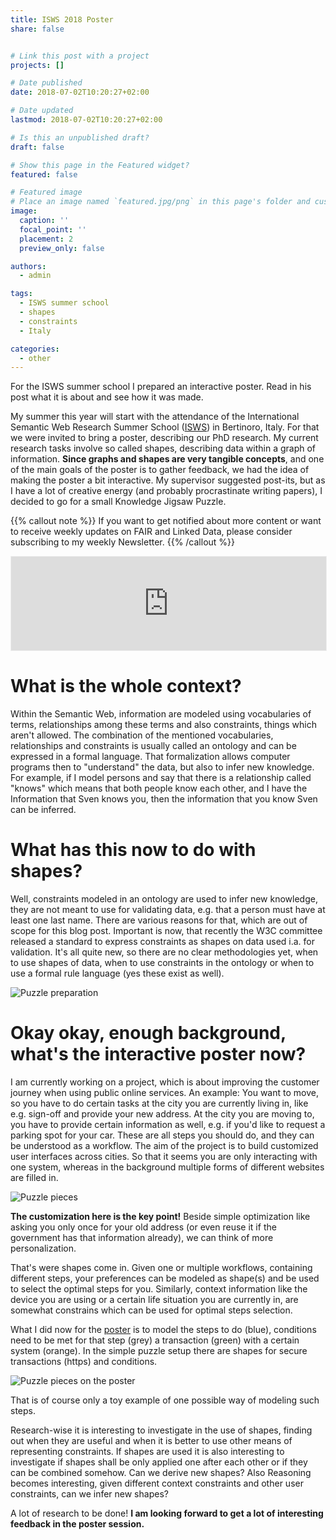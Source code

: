 ```yaml
---
title: ISWS 2018 Poster
share: false


# Link this post with a project
projects: []

# Date published
date: 2018-07-02T10:20:27+02:00

# Date updated
lastmod: 2018-07-02T10:20:27+02:00

# Is this an unpublished draft?
draft: false

# Show this page in the Featured widget?
featured: false

# Featured image
# Place an image named `featured.jpg/png` in this page's folder and customize its options here.
image:
  caption: ''
  focal_point: ''
  placement: 2
  preview_only: false

authors:
  - admin

tags:
  - ISWS summer school
  - shapes
  - constraints
  - Italy

categories:
  - other
---
```


For the ISWS summer school I prepared an interactive poster. Read in his post what it is about and see how it was made.

<!--more-->

My summer this year will start with the attendance of the International Semantic Web Research Summer School ([ISWS](http://stlab.istc.cnr.it/isws/wordpress/)) in Bertinoro, Italy.
For that we were invited to bring a poster, describing our PhD research. My current research tasks involve so called shapes, describing data within a graph of information. 
**Since graphs and shapes are very tangible concepts**, and one of the main goals of the poster is to gather feedback, we had the idea of making the poster a bit interactive.
My supervisor suggested post-its, but as I have a lot of creative energy (and probably procrastinate writing papers), I decided to go for a small Knowledge Jigsaw Puzzle.

{{% callout note %}}
If you want to get notified about more content or want to receive weekly updates on FAIR and Linked Data,
please consider subscribing to my weekly Newsletter.
{{% /callout %}}
<iframe src="https://fairdata.substack.com/embed" width="100%" style="border:1px solid #EEE; background:white;" frameborder="0" scrolling="no"></iframe>

# What is the whole context?
Within the Semantic Web, information are modeled using vocabularies of terms, relationships among these terms and also constraints, things which aren't allowed.
The combination of the mentioned vocabularies, relationships and constraints is usually called an ontology and can be expressed in a formal language.
That formalization allows computer programs then to "understand" the data, but also to infer new knowledge. For example, if I model persons and say that there is a relationship called "knows" which means that both people know each other, and I have the Information that Sven knows you, then the information that you know Sven can be inferred.

# What has this now to do with shapes?
Well, constraints modeled in an ontology are used to infer new knowledge, they are not meant to use for validating data, e.g. that a person must have at least one last name. There are various reasons for that, which are out of scope for this blog post. Important is now, that recently the W3C committee released a standard to express constraints as shapes on data used i.a. for validation.
It's all quite new, so there are no clear methodologies yet, when to use shapes of data, when to use constraints in the ontology or when to use a formal rule language (yes these exist as well).

![Puzzle preparation](isws-poster/2018-07-02-puzzle-preparation.jpg)

# Okay okay, enough background, what's the interactive poster now?
I am currently working on a project, which is about improving the customer journey when using public online services.
An example: You want to move, so you have to do certain tasks at the city you are currently living in, like e.g. sign-off and provide your new address.
At the city you are moving to, you have to provide certain information as well, e.g. if you'd like to request a parking spot for your car.
These are all steps you should do, and they can be understood as a workflow.
The aim of the project is to build customized user interfaces across cities. So that it seems you are only interacting with one system, whereas in the background multiple forms of different websites are filled in. 

![Puzzle pieces](isws-poster/2018-07-02-poster-pieces.jpg)

**The customization here is the key point!**
Beside simple optimization like asking you only once for your old address (or even reuse it if the government has that information already), we can think of more personalization. 

That's were shapes come in. 
Given one or multiple workflows, containing different steps, your preferences can be modeled as shape(s) and be used to select the optimal steps for you. 
Similarly, context information like the device you are using or a certain life situation you are currently in, are somewhat constrains which can be used for optimal steps selection. 

What I did now for the [poster](https://www.slideshare.net/SvenLieber/knowledge-jigsaw-puzzle) is to model the steps to do (blue), conditions need to be met for that step (grey) a transaction (green) with a certain system (orange).
In the simple puzzle setup there are shapes for secure transactions (https) and conditions.

![Puzzle pieces on the poster](isws-poster/2018-07-02-puzzle-on-poster.jpg)

That is of course only a toy example of one possible way of modeling such steps.

Research-wise it is interesting to investigate in the use of shapes, finding out when they are useful and when it is better to use other means of representing constraints.
If shapes are used it is also interesting to investigate if shapes shall be only applied one after each other or if they can be combined somehow. Can we derive new shapes?
Also Reasoning becomes interesting, given different context constraints and other user constraints, can we infer new shapes?

A lot of research to be done!
**I am looking forward to get a lot of interesting feedback in the poster session.**
